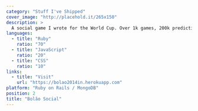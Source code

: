 ```yaml
---
category: "Stuff I've Shipped"
cover_image: "http://placehold.it/265x150"
description: >
  A social game I wrote for the World Cup. Over 1k games, 200k predictions, and an infinite amount of banter were shared during its life.
languages:
  - title: "Ruby"
    ratio: "70"
  - title: "JavaScript"
    ratio: "20"
  - title: "CSS"
    ratio: "10"
links:
  - title: "Visit"
    url: "https://bolao2014in.herokuapp.com"
platform: "Ruby on Rails / MongoDB"
position: 2
title: "Bolão Social"
---
```

